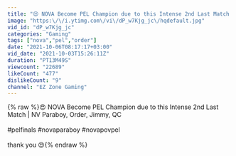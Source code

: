```yaml
---
title: "😍 NOVA Become PEL Champion due to this Intense 2nd Last Match | NV Paraboy, Order, Jimmy, QC"
image: "https:\/\/i.ytimg.com\/vi\/dP_w7Kjg_jc\/hqdefault.jpg"
vid_id: "dP_w7Kjg_jc"
categories: "Gaming"
tags: ["nova","pel","order"]
date: "2021-10-06T08:17:17+03:00"
vid_date: "2021-10-03T15:26:11Z"
duration: "PT13M49S"
viewcount: "22689"
likeCount: "477"
dislikeCount: "9"
channel: "EZ Zone Gaming"
---
```

{% raw %}😍 NOVA Become PEL Champion due to this Intense 2nd Last Match | NV Paraboy, Order, Jimmy, QC<br /><br />#pelfinals #novaparaboy #novapovpel<br /><br />thank you 😍{% endraw %}
